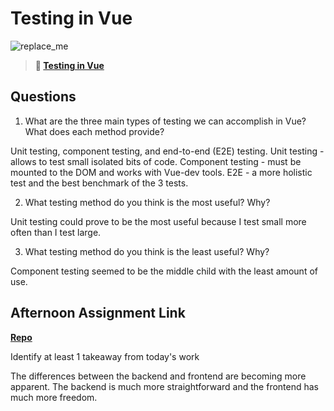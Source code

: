 # Testing in Vue

![replace_me](https://codeworks.blob.core.windows.net/public/assets/img/illustrations/placeholder.svg)

> **📖 [Testing in Vue](https://codeworksacademy.com/fs-student-guide/resources/wk8-9/04-Vue-Testing)**

## Questions

1. What are the three main types of testing we can accomplish in Vue? What does each method provide?

Unit testing, component testing, and end-to-end (E2E) testing. 
Unit testing - allows to test small isolated bits of code.
Component testing - must be mounted to the DOM and works with Vue-dev tools.
E2E - a more holistic test and the best benchmark of the 3 tests.

2. What testing method do you think is the most useful? Why?

Unit testing could prove to be the most useful because I test small more often than I test large.

3. What testing method do you think is the least useful? Why?

Component testing seemed to be the middle child with the least amount of use.

## Afternoon Assignment Link

**[Repo](https://github.com/jon-cron/<ASSIGNMENT_REPO>)**

Identify at least 1 takeaway from today's work

The differences between the backend and frontend are becoming more apparent. The backend is much more straightforward and the frontend has much more freedom.
